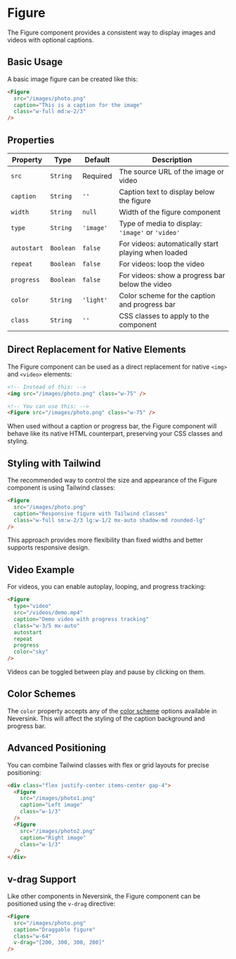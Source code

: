 # Figure

The Figure component provides a consistent way to display images and videos with optional captions.

## Basic Usage

A basic image figure can be created like this:

```md
<Figure
  src="/images/photo.png"
  caption="This is a caption for the image"
  class="w-full md:w-2/3"
/>
```

## Properties

| Property    | Type      | Default   | Description                                         |
| ----------- | --------- | --------- | --------------------------------------------------- |
| `src`       | `String`  | Required  | The source URL of the image or video                |
| `caption`   | `String`  | `''`      | Caption text to display below the figure            |
| `width`     | `String`  | `null`    | Width of the figure component                       |
| `type`      | `String`  | `'image'` | Type of media to display: `'image'` or `'video'`    |
| `autostart` | `Boolean` | `false`   | For videos: automatically start playing when loaded |
| `repeat`    | `Boolean` | `false`   | For videos: loop the video                          |
| `progress`  | `Boolean` | `false`   | For videos: show a progress bar below the video     |
| `color`     | `String`  | `'light'` | Color scheme for the caption and progress bar       |
| `class`     | `String`  | `''`      | CSS classes to apply to the component               |

## Direct Replacement for Native Elements

The Figure component can be used as a direct replacement for native `<img>` and `<video>` elements:

```md
<!-- Instead of this: -->
<img src="/images/photo.png" class="w-75" />

<!-- You can use this: -->
<Figure src="/images/photo.png" class="w-75" />
```

When used without a caption or progress bar, the Figure component will behave like its native HTML counterpart, preserving your CSS classes and styling.

## Styling with Tailwind

The recommended way to control the size and appearance of the Figure component is using Tailwind classes:

```md
<Figure
  src="/images/photo.png"
  caption="Responsive figure with Tailwind classes"
  class="w-full sm:w-2/3 lg:w-1/2 mx-auto shadow-md rounded-lg"
/>
```

This approach provides more flexibility than fixed widths and better supports responsive design.

## Video Example

For videos, you can enable autoplay, looping, and progress tracking:

```md
<Figure
  type="video"
  src="/videos/demo.mp4"
  caption="Demo video with progress tracking"
  class="w-3/5 mx-auto"
  autostart
  repeat
  progress
  color="sky"
/>
```

Videos can be toggled between play and pause by clicking on them.

## Color Schemes

The `color` property accepts any of the [color scheme](/colors) options available in Neversink. This will affect the styling of the caption background and progress bar.

## Advanced Positioning

You can combine Tailwind classes with flex or grid layouts for precise positioning:

```md
<div class="flex justify-center items-center gap-4">
  <Figure
    src="/images/photo1.png"
    caption="Left image"
    class="w-1/3"
  />
  <Figure
    src="/images/photo2.png"
    caption="Right image"
    class="w-1/3"
  />
</div>
```

## v-drag Support

Like other components in Neversink, the Figure component can be positioned using the `v-drag` directive:

```md
<Figure
  src="/images/photo.png"
  caption="Draggable figure"
  class="w-64"
  v-drag="[200, 300, 300, 200]"
/>
```
